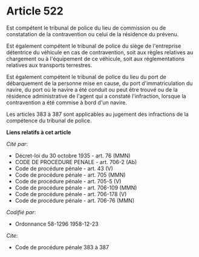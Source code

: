# Article 522

Est compétent le tribunal de police du lieu de commission ou de constatation de la contravention ou celui de la résidence du
prévenu.

Est également compétent le tribunal de police du siège de l'entreprise détentrice du véhicule en cas de contravention, soit
aux règles relatives au chargement ou à l'équipement de ce véhicule, soit aux réglementations relatives aux transports
terrestres.

Est également compétent le tribunal de police du lieu du port de débarquement de la personne mise en cause, du port
d'immatriculation du navire, du port où le navire a été conduit ou peut être trouvé ou de la résidence administrative de
l'agent qui a constaté l'infraction, lorsque la contravention a été commise à bord d'un navire.

Les articles 383 à 387 sont applicables au jugement des infractions de la compétence du tribunal de police.

**Liens relatifs à cet article**

_Cité par_:

  - Décret-loi du 30 octobre 1935 - art. 76 (MMN)
  - CODE DE PROCEDURE PENALE - art. 706-2 (Ab)
  - Code de procédure pénale - art. 43 (V)
  - Code de procédure pénale - art. 705 (MMN)
  - Code de procédure pénale - art. 705-5 (V)
  - Code de procédure pénale - art. 706-109 (MMN)
  - Code de procédure pénale - art. 706-178 (V)
  - Code de procédure pénale - art. 706-76 (MMN)

_Codifié par_:

  - Ordonnance 58-1296 1958-12-23

_Cite_:

  - Code de procédure pénale 383 à 387
